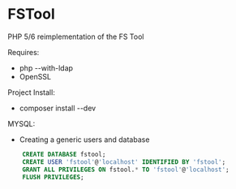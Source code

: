 FSTool
======

PHP 5/6 reimplementation of the FS Tool

Requires:

 * php --with-ldap
 * OpenSSL

Project Install:

 * composer install --dev


MYSQL:

 - Creating a generic users and database

```sql
    CREATE DATABASE fstool;
    CREATE USER 'fstool'@'localhost' IDENTIFIED BY 'fstool';
    GRANT ALL PRIVILEGES ON fstool.* TO 'fstool'@'localhost';
    FLUSH PRIVILEGES;
```
